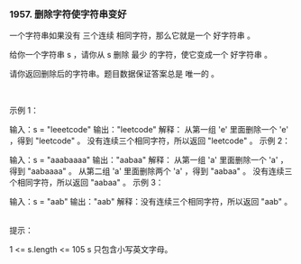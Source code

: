 ### 1957. 删除字符使字符串变好

一个字符串如果没有 三个连续 相同字符，那么它就是一个 好字符串 。

给你一个字符串 s ，请你从 s 删除 最少 的字符，使它变成一个 好字符串 。

请你返回删除后的字符串。题目数据保证答案总是 唯一的 。

 

示例 1：

输入：s = "leeetcode"
输出："leetcode"
解释：
从第一组 'e' 里面删除一个 'e' ，得到 "leetcode" 。
没有连续三个相同字符，所以返回 "leetcode" 。
示例 2：

输入：s = "aaabaaaa"
输出："aabaa"
解释：
从第一组 'a' 里面删除一个 'a' ，得到 "aabaaaa" 。
从第二组 'a' 里面删除两个 'a' ，得到 "aabaa" 。
没有连续三个相同字符，所以返回 "aabaa" 。
示例 3：

输入：s = "aab"
输出："aab"
解释：没有连续三个相同字符，所以返回 "aab" 。
 

提示：

1 <= s.length <= 105
s 只包含小写英文字母。
